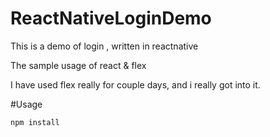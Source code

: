 # ReactNativeLoginDemo
This is a demo of login , written in reactnative

The sample usage of react & flex

I have used flex really for couple days, and i really got into it.

#Usage

```
npm install

```

